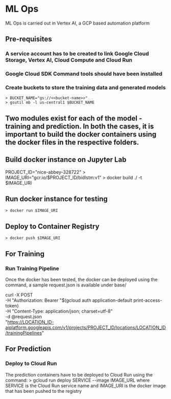 # ML Ops
ML Ops is carried out in Vertex AI, a GCP based automation platform
## Pre-requisites
### A service account has to be created to link Google Cloud Storage, Vertex AI, Cloud Compute and Cloud Run
### Google Cloud SDK Command tools should have been installed
### Create buckets to store the training data and generated models
	> BUCKET_NAME="gs://<<bucket-name>>"
	> gsutil mb -l us-central1 $BUCKET_NAME
## Two modules exist for each of the model - training and prediction. In both the cases, it is important to build the docker containers using the docker files in the respective folders. 
## Build docker instance on Jupyter Lab
PROJECT_ID="nice-abbey-328722"
	> IMAGE_URI="gcr.io/$PROJECT_ID/bidlstm:v1"
	> docker build ./ -t $IMAGE_URI

## Run docker instance for testing
	> docker run $IMAGE_URI

## Deploy to Container Registry
	> docker push $IMAGE_URI

## For Training
### Run Training Pipeline
Once the docker has been tested, the docker can be deployed using the command, a sample request.json is available under base/

curl -X POST \
-H "Authorization: Bearer "$(gcloud auth application-default print-access-token) \
-H "Content-Type: application/json; charset=utf-8" \
-d @request.json \
"https://LOCATION_ID-aiplatform.googleapis.com/v1/projects/PROJECT_ID/locations/LOCATION_ID/trainingPipelines"

## For Prediction
### Deploy to Cloud Run
The prediction containers have to be deployed to Cloud Run using the command:
	> gcloud run deploy SERVICE --image IMAGE_URL
where SERVICE is the Cloud Run service name and IMAGE_URI is the docker image that has been pushed to the registry

